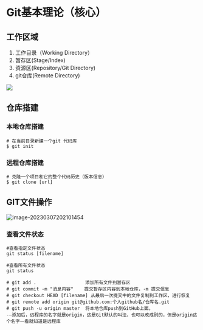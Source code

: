 # Git基本理论（核心）

## 工作区域

1. 工作目录（Working Directory）
2. 暂存区(Stage/Index)
3. 资源区(Repository/Git Directory)
4. git仓库(Remote Directory)

![](C:\Users\17946\AppData\Roaming\Typora\typora-user-images\image-20230307200018812.png)

## 仓库搭建

### 本地仓库搭建



```git
# 在当前目录新建一个git 代码库
$ git init
```

### 远程仓库搭建

```
# 克隆一个项目和它的整个代码历史（版本信息）
$ git clone [url]
```

## GIT文件操作

![image-20230307202101454](C:\Users\17946\AppData\Roaming\Typora\typora-user-images\image-20230307202101454.png)

### 查看文件状态

``` 
#查看指定文件状态
git status [filename]

#查看所有文件状态
git status

# git add .                  添加所有文件到暂存区
# git commit -m "消息内容"    提交暂存区内容到本地仓库，-m 提交信息
# git checkout HEAD [filename] 从最后一次提交中的文件复制到工作区，进行恢复
# git remote add origin git@github.com:个人github名/仓库名.git
# git push -u origin master  将本地仓库push到GitHub上面。
-—添加后，远程库的名字就是origin，这是Git默认的叫法，也可以改成别的，但是origin这个名字一看就知道是远程库
```

